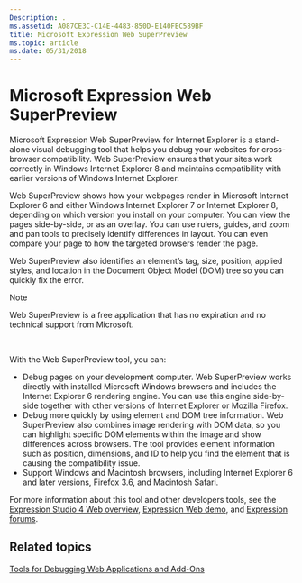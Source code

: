 ```yaml
---
Description: .
ms.assetid: A087CE3C-C14E-4483-850D-E140FEC589BF
title: Microsoft Expression Web SuperPreview
ms.topic: article
ms.date: 05/31/2018
---
```


# Microsoft Expression Web SuperPreview

Microsoft Expression Web SuperPreview for Internet Explorer is a stand-alone visual debugging tool that helps you debug your websites for cross-browser compatibility. Web SuperPreview ensures that your sites work correctly in Windows Internet Explorer 8 and maintains compatibility with earlier versions of Windows Internet Explorer.

Web SuperPreview shows how your webpages render in Microsoft Internet Explorer 6 and either Windows Internet Explorer 7 or Internet Explorer 8, depending on which version you install on your computer. You can view the pages side-by-side, or as an overlay. You can use rulers, guides, and zoom and pan tools to precisely identify differences in layout. You can even compare your page to how the targeted browsers render the page.

Web SuperPreview also identifies an element’s tag, size, position, applied styles, and location in the Document Object Model (DOM) tree so you can quickly fix the error.

> [!Note]  
> Web SuperPreview is a free application that has no expiration and no technical support from Microsoft.

 

With the Web SuperPreview tool, you can:

-   Debug pages on your development computer. Web SuperPreview works directly with installed Microsoft Windows browsers and includes the Internet Explorer 6 rendering engine. You can use this engine side-by-side together with other versions of Internet Explorer or Mozilla Firefox.
-   Debug more quickly by using element and DOM tree information. Web SuperPreview also combines image rendering with DOM data, so you can highlight specific DOM elements within the image and show differences across browsers. The tool provides element information such as position, dimensions, and ID to help you find the element that is causing the compatibility issue.
-   Support Windows and Macintosh browsers, including Internet Explorer 6 and later versions, Firefox 3.6, and Macintosh Safari.

For more information about this tool and other developers tools, see the [Expression Studio 4 Web overview](https://go.microsoft.com/fwlink/p/?linkid=205116), [Expression Web demo](https://go.microsoft.com/fwlink/p/?linkid=205117), and [Expression forums](https://go.microsoft.com/fwlink/p/?linkid=205118).

## Related topics

<dl> <dt>

[Tools for Debugging Web Applications and Add-Ons](tools-for-debugging-web-applications-and-add-ons.md)
</dt> </dl>

 

 



